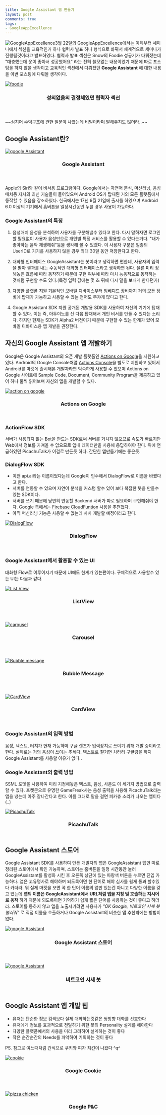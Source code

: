 ```yaml
---
title: Google Assistant 앱 만들기
layout: post
comments: true
tags:
- GoogleAppExcellence
---
```

<p><span class="image right"><img src="{{ 'assets/images/2018-03-23/4.jpg' | relative_url }}" alt="GoogleAppExcellence" /></span>3월 22일의 GoogleAppExcellence에서는 이제부터 세미나에서 섹션을 교육적인거 하나 협력사 발표 하나 형식으로 바꿔서 체계적으로 세미나가 진행될것이라고 발표하였다. 협력사 발표 섹션은 Snow의 Foodie 성공기가 다뤄졌는데 "대충했는데 운이 좋아서 성공했어요" 라는 전혀 쓸모없는 내용이었기 때문에 따로 포스팅을 하지 않을 생각이고 교육적인 섹션에서 다뤄졌던 <b>Google Assistant</b> 에 대한 내용을 이번 포스팅에 다뤄볼 생각이다.</p>

<div class="row">
<div class="6u 12u$(mobile)">
<div class="item">
<a href="#" class="image fit"><img src="{{ 'assets/images/2018-03-23/6.jpg' | relative_url }}" alt="foodie"></a>
<header>
<h3>성의없음의 결정체였던 협력자 섹션</h3>
</header>
</div>
</div>
</div>
~~심지어 수익구조에 관한 질문이 나왔는데 비밀이라며 말해주지도 않더라..~~

## Google Assistant란?
<div class="row">
<div class="12u 12u$(mobile)">
<div class="item">
<a href="#" class="image fit"><img src="{{ 'assets/images/2018-03-23/7.jpg' | relative_url }}" alt="google Assistant"></a>
<header>
<h3>Google Assistant</h3>
</header>
</div>
</div>
</div>
Apple의 Siri와 같이 비서용 프로그램이다. Google에서는 자연어 분석, 머신러닝, 음성매치등 자사의 최신 기술들이 들어있으며 Android OS가 탑재된 거의 모든 플랫폼에서 동작할 수 있음을 강조하였다. 한국에서는 17년 9월 21일에 출시를 하였으며 Android 6.0 이상의 기기에서 홈버튼을 일정시간동안 누를 경우 사용이 가능하다.

### Google Assistant의 특징
1. 음성매치
음성을 분석하여 사용자를 구분해낼수 있다고 한다. 다시 말하자면 로그인할 필요없이 사용자 음성만으로 개인별 특정 서비스를 활용할 수 있다는거다. "내가 좋아하는 음악 재생해줘"등을 생각해 볼 수 있겠다. 이 사용자 구분은 일종의 UserID로 기기를 사용하지 않을 경우 최대 30일 동안 저장한다고 한다.

2. 대화형 인터페이스
GoogleAssistant는 봇이라고 생각하면 편한데, 사용자의 입력을 받아 결과를 내는 수동적인 대화형 인터페이스라고 생각하면 된다. 물론 미리 정해놓은 흐름에 따라 동작하기 때문에 구현 여부에 따라 마치 능동적으로 동작하는 것처럼 구현할 수도 있다.(특정 입력 값에는 몇 초 뒤에 다시 말을 보내게 한다던가)

3. 다양한 플랫폼 지원
기본적인 모바일 디바이스부터 임베디드 장비까지 거의 모든 장비에 탑재가 가능하고 사용할 수 있는 언어도 무쟈게 많다고 한다.

4. Google Assistant SDK 지원
공개된 개발용 SDK를 사용하여 자신의 기기에 탑재할 수 있다. 이는 즉, 아두이노를 산 다음 탑재해서 개인 비서를 만들 수 있다는 소리다. 하지만 현재는 SDK가 Alpha2 버전이기 때문에 구현할 수 있는 한계가 있어 모바일 디바이스용 앱 개발을 권장한다.

## 자신의 Google Assistant 앱 개발하기
Google은 Google Assistant의 오픈 개발 플랫폼인 [Actions on Google](https://developers.google.com/actions/)을 지원하고 있다. Android의 Google Console처럼 [Actions Console](https://console.actions.google.com/)을 별도로 지원하고 있어서 Android를 마켓에 출시해본 개발자라면 익숙하게 사용할 수 있으며 Actions on Google 사이트에 Sample Code, Document, Community Program을 제공하고 있어 하나 둘씩 읽어보며 자신의 앱을 개발할 수 있다.
<div class="row">
<div class="6u 12u$(mobile)">
<div class="item">
<a href="#" class="image fit"><img src="{{ 'assets/images/2018-03-23/14.jpg' | relative_url }}" alt="action on google"></a>
<header>
<h3>Actions on Google</h3>
</header>
</div>
</div>
</div>

### ActionFlow SDK
서버가 사용되지 않는 Bot을 만드는 SDK로써 서버를 거치지 않으므로 속도가 빠르지만 Web에서 정보를 가져올 수 없으므로 앱내 데이터만을 사용해 응답하여야 한다. 위에 언급하였던 PicachuTalk가 이걸로 만든듯 하다. 간단한 앱만들기에는 좋은듯.

### DialogFlow SDK
- 이전 api.ai라는 이름이었다는데 Google이 인수해서 DialogFlow로 이름을 바꿨다고 한다.
- 서버를 연동할 수 있으며 자연어 분석을 커스텀 할수 있어 보다 복잡한 봇을 만들수 있는 SDK이다.
- 서버를 쓰기 때문에 당연히 연동할 Backend 서버가 따로 필요하며 구현해줘야 한다. Google 측에서는 [Firebase CloudFuntion](https://firebase.google.com/docs/functions/?hl=ko) 사용을 추천했다.
- 아직 머신러닝 기능은 사용할 수 없는데 차차 개발할 예정이라고 한다.
<div class="row">
<div class="12u 6u$(mobile)">
<div class="item">
<a href="#" class="image fit"><img src="{{ 'assets/images/2018-03-23/15.png' | relative_url }}" alt="DialogFlow"></a>
<header>
<h3>DialogFlow</h3>
</header>
</div>
</div>
</div>

### Google Assistant에서 활용할 수 있는 UI
대화형 Flow로 이루어지기 때문에 UI에도 한계가 있는편이다. 구체적으로 사용할수 있는 UI는 다음과 같다.
<div class="row">
  <div class="6u 12u$(mobile)">
    <div class="item">
      <a href="#" class="image fit"><img src="{{ 'assets/images/2018-03-23/12.png' | relative_url }}" alt="List View" /></a>
      <header>
        <h3>ListView</h3>
      </header>
    </div>
    <div class="item">
      <a href="#" class="image fit"><img src="{{ 'assets/images/2018-03-23/10.gif' | relative_url }}" alt="carousel" /></a>
      <header>
        <h3>Carousel</h3>
      </header>
    </div>
  </div>
  <div class="6u 12u$(mobile)">
    <div class="item">
      <a href="#" class="image fit"><img src="{{ 'assets/images/2018-03-23/9.jpg' | relative_url }}" alt="Bubble message" /></a>
      <header>
        <h3>Bubble Message</h3>
      </header>
    </div>
    <div class="item">
      <a href="#" class="image fit"><img src="{{ 'assets/images/2018-03-23/11.png' | relative_url }}" alt="CardView" /></a>
      <header>
        <h3>CardView</h3>
      </header>
    </div>
  </div>
</div>

### Google Assistant의 입력 방법
음성, 텍스트, 터치가 현재 가능하며 구글 렌즈가 입력장치로 쓰이기 위해 개발 중이라고 한다. 실제로는 거의 음성이 쓰이는 추세다. 텍스트로 칠거면 차라리 구글링을 하지 Google Assistant를 사용할 이유가 없다..

### Google Assistant의 출력 방법
SSML 포멧을 사용하여 미리 지정해놓은 텍스트, 음성, 사운드 이 세가지 방법으로 출력할 수 있다. 포켓몬으로 유명한 GameFreak사는 음성 출력을 사용해 PicachuTalk라는 앱을 냈는데 아주 잘나간다고 한다. 이름 그대로 말을 걸면 피카츄 소리가 나오는 앱이다 (..)
<div class="row">
<div class="12u 6u$(mobile)">
<div class="item">
<a href="#" class="image fit"><img src="{{ 'assets/images/2018-03-23/13.jpg' | relative_url }}" alt="PicachuTalk"></a>
<header>
<h3>PicachuTalk</h3>
</header>
</div>
</div>
</div>

## Google Assistant 스토어
Google Assistant SDK를 사용하여 만든 개발자의 앱은 GoogleAssistant 앱만 따로 정리된 스토어에서 확인 가능하며, 스토어는 홈버튼을 일정 시간동안 눌러 GoogleAssistant를 활성화 시킨 후 오른쪽 상단에 있는 파랑색 버튼을 누르면 진입 가능하다. 앱은 고유명사로 해야하며 되도록이면 한 단어로 해야 심사를 쉽게 통과 할수있다 카더라. 뭐 실제 마켓을 보면 꼭 한 단어 이름의 앱만 있는건 아니고 다양한 이름을 갖고 있는데 **앱의 이름은 GoogleAssistant에서 URL처럼 앱을 지칭 및 호출하는 지시어로 동작** 하기 때문에 되도록이면 기억하기 쉽게 짧은 단어를 사용하는 것이 좋다고 하더라. 스토어를 통하지 않고 앱을 노출시키려면 사용자가 *"OK Google, 비트코인 시세 봇 불러줘"* 로 직접 이름을 호출하거나 Google Assistant의 비슷한 앱 추천밖에는 방법이 없다.
<div class="row">
<div class="12u 6u$(mobile)">
<div class="item">
<a href="#" class="image fit"><img src="{{ 'assets/images/2018-03-23/8.png' | relative_url }}" alt="google Assistant"></a>
<header>
<h3>Google Assistant 스토어</h3>
</header>
</div>
</div>
<div class="12u 6u$(mobile)">
<div class="item">
<a href="#" class="image fit"><img src="{{ 'assets/images/2018-03-23/1.png' | relative_url }}" alt="google Assistant"></a>
<header>
<h3>비트코인 시세 봇</h3>
</header>
</div>
</div>
</div>

## Google Assistant 앱 개발 팁
- 유저는 단순한 정보 검색보다 실제 대화하는것같은 쌍방향 대화를 선호한다
- 유저에게 정보를 효과적으로 전달하기 위한 봇의 Personality 설계를 해야한다
- 다양한 플랫폼에서의 사용을 미리 고려하여 설계하는 것이 좋다
- 작은 순간순간의 Needs를 파악하여 기획하는 것이 좋다

PS. 참고로 여느때처럼 간식으로 쿠키와 피자 치킨이 나왔다 ^q^
<div class="row">
<div class="12u 6u$(mobile)">
<div class="item">
<a href="#" class="image fit"><img src="{{ 'assets/images/2018-03-23/5.jpg' | relative_url }}" alt="cookie"></a>
<header>
<h3>Google Cookie</h3>
</header>
</div>
</div>
<div class="12u 6u$(mobile)">
<div class="item">
<a href="#" class="image fit"><img src="{{ 'assets/images/2018-03-23/3.jpg' | relative_url }}" alt="pizza chicken"></a>
<header>
<h3>Google P&C</h3>
</header>
</div>
</div>
</div>
